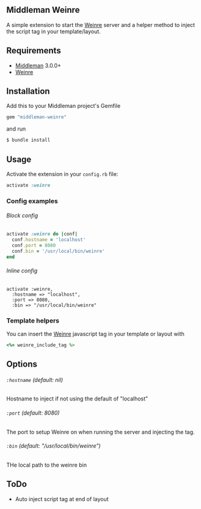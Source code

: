 Middleman Weinre
------------------

A simple extension to start the [Weinre](http://people.apache.org/~pmuellr/weinre/docs/latest/) server and a helper method to inject the script tag in your template/layout.

## Requirements
 - [Middleman](http://www.middlemanapp.com) 3.0.0+
 - [Weinre](http://people.apache.org/~pmuellr/weinre/docs/latest/)

## Installation

Add this to your Middleman project's Gemfile

```ruby
gem "middleman-weinre"
```
and run

```bash
$ bundle install
```

## Usage
Activate the extension in your `config.rb` file:

```ruby
activate :weinre
```

### Config examples
###### Block config
```ruby
activate :weinre do |conf|
  conf.hostname = 'localhost'
  conf.port = 8080
  conf.bin = '/usr/local/bin/weinre'
end
```

###### Inline config
```erb
activate :weinre,
  :hostname => "localhost",
  :port => 8080,
  :bin => "/usr/local/bin/weinre"
```

### Template helpers

You can insert the [Weinre](http://people.apache.org/~pmuellr/weinre/docs/latest/) javascript tag in your template or layout with

```ruby
<%= weinre_include_tag %>
```

## Options

###### `:hostname`  _(default: nil)_

Hostname to inject if not using the default of "localhost"

###### `:port`  _(default: 8080)_

The port to setup Weinre on when running the server and injecting the tag.

###### `:bin`  _(default: "/usr/local/bin/weinre")_

THe local path to the weinre bin

## ToDo

 - Auto inject script tag at end of layout

